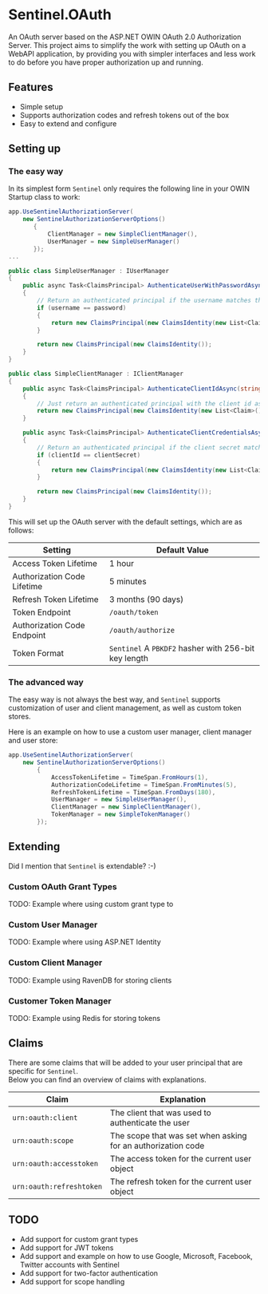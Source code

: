 # Sentinel.OAuth
An OAuth server based on the ASP.NET OWIN OAuth 2.0 Authorization Server.
This project aims to simplify the work with setting up OAuth on a WebAPI application, by providing you with simpler interfaces and less work to do before  you have proper authorization up and running.

## Features
- Simple setup
- Supports authorization codes and refresh tokens out of the box
- Easy to extend and configure

## Setting up
### The easy way
In its simplest form `Sentinel` only requires the following line in your OWIN Startup class to work:

```csharp
app.UseSentinelAuthorizationServer(
    new SentinelAuthorizationServerOptions()
       {
           ClientManager = new SimpleClientManager(),
           UserManager = new SimpleUserManager()
       });
...

public class SimpleUserManager : IUserManager 
{
    public async Task<ClaimsPrincipal> AuthenticateUserWithPasswordAsync(string username, string password)
    {
        // Return an authenticated principal if the username matches the password
        if (username == password)
        {
            return new ClaimsPrincipal(new ClaimsIdentity(new List<Claim>() { new Claim(ClaimTypes.Name, username) }, AuthenticationType.OAuth));
        }

        return new ClaimsPrincipal(new ClaimsIdentity());
    }
}

public class SimpleClientManager : IClientManager 
{
    public async Task<ClaimsPrincipal> AuthenticateClientIdAsync(string clientId, string redirectUri)
    {
        // Just return an authenticated principal with the client id as name (allows all clients)
        return new ClaimsPrincipal(new ClaimsIdentity(new List<Claim>() { new Claim(ClaimTypes.Name, clientId) }, AuthenticationType.OAuth));
    }

    public async Task<ClaimsPrincipal> AuthenticateClientCredentialsAsync(string clientId, string clientSecret)
    {
        // Return an authenticated principal if the client secret matches the client id
        if (clientId == clientSecret)
        {
            return new ClaimsPrincipal(new ClaimsIdentity(new List<Claim>() { new Claim(ClaimTypes.Name, clientId) }, AuthenticationType.OAuth));
        }

        return new ClaimsPrincipal(new ClaimsIdentity());
    }
}
```
    
This will set up the OAuth server with the default settings, which are as follows:

| Setting | Default Value |
| --- | --- |
| Access Token Lifetime | 1 hour |
| Authorization Code Lifetime | 5 minutes |
| Refresh Token Lifetime | 3 months (90 days) |
| Token Endpoint | `/oauth/token` |
| Authorization Code Endpoint | `/oauth/authorize` |
| Token Format | `Sentinel` A `PBKDF2` hasher with 256-bit key length |

### The advanced way
The easy way is not always the best way, and `Sentinel` supports customization of user and client management, as well as custom token stores.

Here is an example on how to use a custom user manager, client manager and user store:

```csharp
app.UseSentinelAuthorizationServer(
    new SentinelAuthorizationServerOptions()
        {
            AccessTokenLifetime = TimeSpan.FromHours(1),
            AuthorizationCodeLifetime = TimeSpan.FromMinutes(5),
            RefreshTokenLifetime = TimeSpan.FromDays(180),
            UserManager = new SimpleUserManager(),
            ClientManager = new SimpleClientManager(),
            TokenManager = new SimpleTokenManager()
        });
```

## Extending
Did I mention that `Sentinel` is extendable? :-)

### Custom OAuth Grant Types
TODO: Example where using custom grant type to 

### Custom User Manager
TODO: Example where using ASP.NET Identity

### Custom Client Manager
TODO: Example using RavenDB for storing clients

### Customer Token Manager
TODO: Example using Redis for storing tokens

## Claims
There are some claims that will be added to your user principal that are specific for `Sentinel`.  
Below you can find an overview of claims with explanations.

| Claim | Explanation |
| --- | --- |
| `urn:oauth:client` | The client that was used to authenticate the user |
| `urn:oauth:scope` | The scope that was set when asking for an authorization code |
| `urn:oauth:accesstoken` | The access token for the current user object |
| `urn:oauth:refreshtoken` | The refresh token for the current user object |

## TODO
- Add support for custom grant types
- Add support for JWT tokens
- Add support and example on how to use Google, Microsoft, Facebook, Twitter accounts with Sentinel
- Add support for two-factor authentication
- Add support for scope handling
